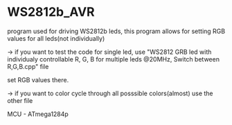 # WS2812b_AVR
 program used for driving WS2812b leds, this program allows for setting RGB values for all leds(not individually) 

-> if you want to test the code for single led, use "WS2812 GRB led with individualy controllable R, G, B for multiple leds @20MHz, Switch between R,G,B.cpp" file

set RGB values there.

-> if you want to color cycle through all posssible colors(almost) use the other file

MCU - ATmega1284p  
